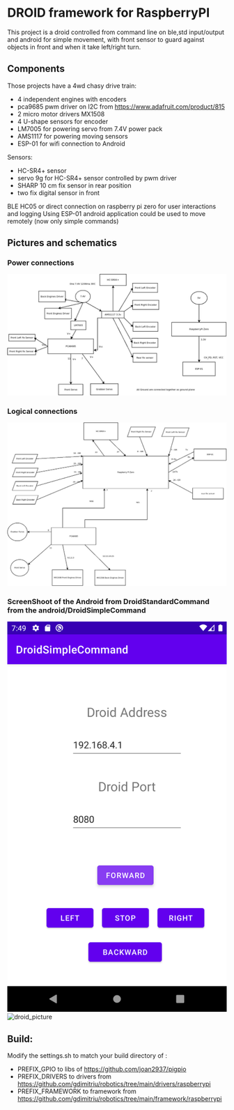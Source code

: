 # DROID framework for RaspberryPI

This project is a droid controlled from command line on ble,std input/output and android for simple movement, with front sensor to guard 
against objects in front and when it take left/right turn.

## Components
Those projects have a 4wd chasy drive train:
-   4 independent engines with encoders
-   pca9685 pwm driver on I2C from https://www.adafruit.com/product/815
-   2 micro motor drivers MX1508
-   4 U-shape sensors for encoder
-   LM7005 for powering servo from 7.4V power pack
-   AMS1117 for powering moving sensors
-   ESP-01 for wifi connection to Android

Sensors:
-   HC-SR4+ sensor
-   servo 9g for HC-SR4+ sensor controlled by pwm driver
-   SHARP 10 cm fix sensor in rear position
-   two fix digital sensor in front

BLE HC05 or direct connection on raspberry pi zero for user interactions and logging
Using ESP-01 android application could be used to move remotely (now only simple commands)

## Pictures and schematics
### Power connections
![Power lines](./docs/power_lines.jpeg)
### Logical connections
![Logical lines](./docs/logical_lines.jpeg)
### ScreenShoot of the Android from DroidStandardCommand from the android/DroidSimpleCommand
![Android_application](./docs/DroidSimplecommand.png)
![droid_picture](https://www.flickr.com/photos/194294698@N06/51836570327/in/album-72177720296153160/)
## Build:

Modify the settings.sh to match your build directory of :

- PREFIX_GPIO to libs of https://github.com/joan2937/pigpio
- PREFIX_DRIVERS to drivers from https://github.com/gdimitriu/robotics/tree/main/drivers/raspberrypi
- PREFIX_FRAMEWORK to framework from https://github.com/gdimitriu/robotics/tree/main/framework/raspberrypi
